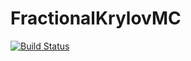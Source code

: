 # FractionalKrylovMC

[![Build Status](https://github.com/AndresCenteno/FractionalKrylovMC.jl/actions/workflows/CI.yml/badge.svg?branch=main)](https://github.com/AndresCenteno/FractionalKrylovMC.jl/actions/workflows/CI.yml?query=branch%3Amain)
